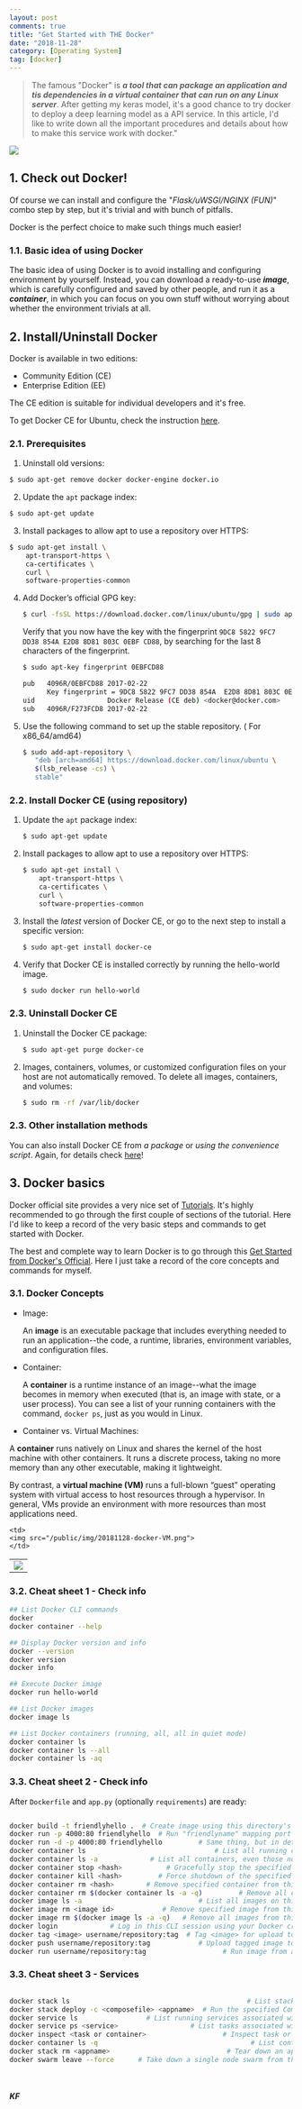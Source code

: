 ```yaml
---
layout: post
comments: true
title: "Get Started with THE Docker"
date: "2018-11-28"
category: [Operating System]
tag: [docker]
---
```


>The famous "Docker" is ***a tool that can package an application and tis dependencies in a virtual container that can run on any Linux server***. After getting my keras model, it's a good chance to try docker to deploy a deep learning model as a API service. In this article, I'd like to write down all the important procedures and details about how to make this service work with docker."
 
![](/public/img/20181128-laurel-docker-containers.png)

 <!--more-->

## 1. Check out Docker!
Of course we can install and configure the "*Flask/uWSGI/NGINX (FUN)*" combo step by step, but it's trivial and with bunch of pitfalls.

Docker is the perfect choice to make such things much easier!

### 1.1. Basic idea of using Docker
The basic idea of using Docker is to avoid installing and configuring environment by yourself. Instead, you can download a ready-to-use ***image***, which is carefully configured and saved by other people, and run it as a ***container***, in which you can focus on you own stuff without worrying about whether the environment trivials at all.


## 2. Install/Uninstall Docker
Docker is available in two editions:
- Community Edition (CE)
- Enterprise Edition (EE)

The CE edition is suitable for individual developers and it's free.

To get Docker CE for Ubuntu, check the instruction [here](https://docs.docker.com/install/linux/docker-ce/ubuntu/).

### 2.1. Prerequisites
1. Uninstall old versions:
```sh
$ sudo apt-get remove docker docker-engine docker.io
```

2. Update the `apt` package index:
```sh
$ sudo apt-get update
```

3. Install packages to allow apt to use a repository over HTTPS:
```sh
$ sudo apt-get install \
    apt-transport-https \
    ca-certificates \
    curl \
    software-properties-common
```

4. Add Docker’s official GPG key:

	```sh
	$ curl -fsSL https://download.docker.com/linux/ubuntu/gpg | sudo apt-key add -
	```

	Verify that you now have the key with the fingerprint `9DC8 5822 9FC7 DD38 854A E2D8 8D81 803C 0EBF CD88`, by searching for the last 8 characters of the fingerprint.

	```sh
	$ sudo apt-key fingerprint 0EBFCD88

	pub   4096R/0EBFCD88 2017-02-22
		  Key fingerprint = 9DC8 5822 9FC7 DD38 854A  E2D8 8D81 803C 0EBF CD88
	uid                  Docker Release (CE deb) <docker@docker.com>
	sub   4096R/F273FCD8 2017-02-22
	```

5. Use the following command to set up the stable repository. ( For x86_64/amd64)
	```sh
	$ sudo add-apt-repository \
	   "deb [arch=amd64] https://download.docker.com/linux/ubuntu \
	   $(lsb_release -cs) \
	   stable"
	```

### 2.2. Install Docker CE (using repository)
1. Update the `apt` package index:

	```sh
	$ sudo apt-get update
	```

2. Install packages to allow apt to use a repository over HTTPS:

	```sh
	$ sudo apt-get install \
		apt-transport-https \
		ca-certificates \
		curl \
		software-properties-common
	```

3. Install the *latest* version of Docker CE, or go to the next step to install a specific version:

	```sh
	$ sudo apt-get install docker-ce
	```

4. Verify that Docker CE is installed correctly by running the hello-world image.

	```sh
	$ sudo docker run hello-world
	```

### 2.3. Uninstall Docker CE
1. Uninstall the Docker CE package:

	```sh
	$ sudo apt-get purge docker-ce
	```

2. Images, containers, volumes, or customized configuration files on your host are not automatically removed. To delete all images, containers, and volumes:

	```sh
	$ sudo rm -rf /var/lib/docker
	```

### 2.3. Other installation methods
You can also install Docker CE from *a package* or *using the convenience script*. Again, for details check [here](https://docs.docker.com/install/linux/docker-ce/ubuntu/#install-using-the-repository)!

## 3. Docker basics
Docker official site provides a very nice set of [Tutorials](https://docs.docker.com/get-started/). It's highly recommended to go through the first couple of sections of the tutorial. Here I'd like to keep a record of the very basic steps and commands to get started with Docker.

The best and complete way to learn Docker is to go through this [Get Started from Docker's Official](https://docs.docker.com/get-started/). Here I just take a record of the core concepts and commands for myself.

### 3.1. Docker Concepts

- Image:

	An **image** is an executable package that includes everything needed to run an application--the code, a runtime, libraries, environment variables, and configuration files.	

- Container:

	A **container** is a runtime instance of an image--what the image becomes in memory when executed (that is, an image with state, or a user process). You can see a list of your running containers with the command, `docker ps`, just as you would in Linux.

- Container vs. Virtual Machines:

A **container** runs natively on Linux and shares the kernel of the host machine with other containers. It runs a discrete process, taking no more memory than any other executable, making it lightweight.

By contrast, a **virtual machine (VM)** runs a full-blown “guest” operating system with virtual access to host resources through a hypervisor. In general, VMs provide an environment with more resources than most applications need.

<table>
  <tr>
    <td>
    <img src="/public/img/20181128-docker-container.png">
    </td>

    <td>
    <img src="/public/img/20181128-docker-VM.png">
	</td>
  </tr>
</table>

### 3.2. **Cheat sheet 1 - Check info**

```sh
## List Docker CLI commands
docker
docker container --help

## Display Docker version and info
docker --version
docker version
docker info

## Execute Docker image
docker run hello-world

## List Docker images
docker image ls

## List Docker containers (running, all, all in quiet mode)
docker container ls
docker container ls --all
docker container ls -aq

```

### 3.3. **Cheat sheet 2 - Check info**

After `Dockerfile` and `app.py` (optionally `requirements`) are ready:

```sh

docker build -t friendlyhello .  # Create image using this directory's Dockerfile
docker run -p 4000:80 friendlyhello  # Run "friendlyname" mapping port 4000 to 80
docker run -d -p 4000:80 friendlyhello         # Same thing, but in detached mode
docker container ls                                # List all running containers
docker container ls -a             # List all containers, even those not running
docker container stop <hash>           # Gracefully stop the specified container
docker container kill <hash>         # Force shutdown of the specified container
docker container rm <hash>        # Remove specified container from this machine
docker container rm $(docker container ls -a -q)         # Remove all containers
docker image ls -a                             # List all images on this machine
docker image rm <image id>            # Remove specified image from this machine
docker image rm $(docker image ls -a -q)   # Remove all images from this machine
docker login             # Log in this CLI session using your Docker credentials
docker tag <image> username/repository:tag  # Tag <image> for upload to registry
docker push username/repository:tag            # Upload tagged image to registry
docker run username/repository:tag                   # Run image from a registry

```
### 3.3. **Cheat sheet 3 - Services**

```sh

docker stack ls                                            # List stacks or apps
docker stack deploy -c <composefile> <appname>  # Run the specified Compose file
docker service ls                 # List running services associated with an app
docker service ps <service>                  # List tasks associated with an app
docker inspect <task or container>                   # Inspect task or container
docker container ls -q                                      # List container IDs
docker stack rm <appname>                             # Tear down an application
docker swarm leave --force      # Take down a single node swarm from the manager

```

<br><br>***KF*** 
